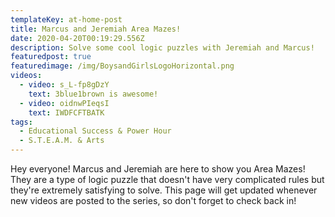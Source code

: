 ```yaml
---
templateKey: at-home-post
title: Marcus and Jeremiah Area Mazes!
date: 2020-04-20T00:19:29.556Z
description: Solve some cool logic puzzles with Jeremiah and Marcus!
featuredpost: true
featuredimage: /img/BoysandGirlsLogoHorizontal.png
videos:
  - video: s_L-fp8gDzY
    text: 3blue1brown is awesome!
  - video: oidnwPIeqsI
    text: IWDFCFTBATK
tags:
  - Educational Success & Power Hour
  - S.T.E.A.M. & Arts
---
```


Hey everyone! Marcus and Jeremiah are here to show you Area Mazes! They are a type of logic puzzle that doesn't have very complicated rules but they're extremely satisfying to solve. This page will get updated whenever new videos are posted to the series, so don't forget to check back in!
